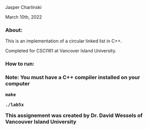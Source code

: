 <p>Jasper Charlinski</p>
<p>March 10th, 2022</p>

<h3>About: </h3>
<p>This is an implementation of a circular linked list in C++.</p>
<p>Completed for CSCI161 at Vancover Island University.</p>

<h3>How to run: <h3>
   
<p>Note: You must have a C++ compiler installed on your computer</p>

    make 

    ./lab5x

<p>This assignement was created by Dr. David Wessels of Vancouver Island University</p>

